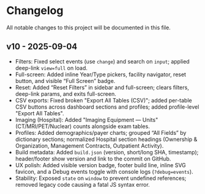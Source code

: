 # Changelog

All notable changes to this project will be documented in this file.

## v10 - 2025-09-04

- Filters: Fixed select events (use `change`) and search on `input`; applied deep-link `view=full` on load.
- Full-screen: Added inline Year/Type pickers, facility navigator, reset button, and visible “Full Screen” badge.
- Reset: Added “Reset Filters” in sidebar and full-screen; clears filters, deep-link params, and exits full-screen.
- CSV exports: Fixed broken "Export All Tables (CSV)"; added per-table CSV buttons across dashboard sections and profiles; added profile-level "Export All Tables".
- Imaging (Hospital): Added "Imaging Equipment — Units" (CT/MRI/PET/Nuclear) counts alongside exam tables.
- Profiles: Added demographics/payer charts; grouped “All Fields” by dictionary sections; normalized Hospital section headings (Ownership & Organization, Management Contracts, Outpatient Activity).
- Build metadata: Added `build.json` (version, short/long SHA, timestamp); header/footer show version and link to the commit on GitHub.
- UX polish: Added visible version badge, footer build line, inline SVG favicon, and a Debug events toggle with console logs (`?debug=events`).
- Stability: Exposed `state` on `window` to prevent undefined references; removed legacy code causing a fatal JS syntax error.

